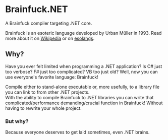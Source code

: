 # Brainfuck.NET

A Brainfuck compiler targeting .NET core.

Brainfuck is an esoteric language developed by Urban Müller in 1993. Read more
about it on [Wikipedia](https://wikipedia.org/wiki/Brainfuck) or on
[esolangs](https://esolangs.org/wiki/Brainfuck).

## Why?

Have you ever felt limited when programming a .NET application? Is C# just too
verbose? F# just too complicated? VB too just old? Well, now you can use
everyone's favorite language: Brainfuck!

Compile either to stand-alone executable or, more usefully, to a library file
you can link to from other .NET projects.  
With the ability to compile Brainfuck to .NET libraries you can write that
complicated/performance demanding/crucial function in Brainfuck! Without having
to rewrite your whole project.

### But why?

Because everyone deserves to get laid sometimes, even .NET brains.